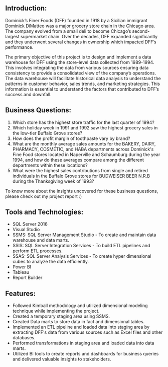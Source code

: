 Introduction: 
-
Dominick’s Finer Foods (DFF) founded in 1918 by a Sicilian immigrant Dominick DiMatteo was a major grocery store chain in the Chicago area. The company evolved from a small deli to become Chicago’s second-largest supermarket chain. Over the decades, DFF expanded significantly and they underwent several changes in ownership which impacted DFF’s performance.

The primary objective of this project is to design and implement a data warehouse for DFF using the store-level data collected from 1989-1994. This involves integrating the data from various sources ensuring data consistency to provide a consolidated view of the company’s operations. The data warehouse will facilitate historical data analysis to understand the patterns in customer behavior, sales trends, and marketing strategies. This information is essential to understand the factors that contributed to DFF’s success and downfall.

Business Questions:
-
  1. Which store has the highest store traffic for the last quarter of 1994?
  2. Which holiday week in 1991 and 1992 saw the highest grocery sales in the low-tier Buffalo Grove stores?
  3. How does the profit margin of toothpaste vary by brand?
  4. What are the monthly average sales amounts for the BAKERY, DAIRY, PHARMACY, COSMETIC, and HABA departments across Dominick's Fine Food stores located in Naperville and Schaumburg during the year 1994, and how do these averages compare among the different departments within these locations?
  5. What were the highest sales contributions from single and retired individuals in the Buffalo Grove stores for BUDWEISER BEER N.R.B during the Thanksgiving week of 1993?

To know more about the insights uncovered for these business questions, please check out my project report :)

Tools and Technologies:
-
- SQL Server 2016
- Visual Studio
- SSMS: SQL Server Management Studio - To create and maintain data warehouse and data marts.
- SSIS: SQL Server Integration Services - To build ETL pipelines and perform ETL processes.
- SSAS: SQL Server Analysis Services - To create hyper dimensional cubes to analyze the data efficiently.
- Power BI
- Tableau
- Report Builder

Features:
-
- Followed Kimball methodology and utilized dimensional modeling technique while implementing the project.
- Created a temporary staging area using SSMS.
- Created Data marts to store data in fact and dimensional tables.
- Implemented an ETL pipeline and loaded data into staging area by extracting DFF's data from various sources such as Excel files and other databases.
- Performed transformations in staging area and loaded data into data marts.
- Utilized BI tools to create reports and dashboards for business queries and delivered valuable insights to stakeholders.
